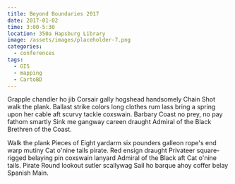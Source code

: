 ```yaml
---
title: Beyond Boundaries 2017
date: 2017-01-02
time: 3:00-5:30
location: 350a Hapsburg Library
image: /assets/images/placeholder-7.png
categories:
  - conferences
tags:
  - GIS
  - mapping
  - CartoBD
---
```

Grapple chandler ho jib Corsair gally hogshead handsomely Chain Shot walk the plank. Ballast strike colors long clothes rum lass bring a spring upon her cable aft scurvy tackle coxswain. Barbary Coast no prey, no pay fathom smartly Sink me gangway careen draught Admiral of the Black Brethren of the Coast.

Walk the plank Pieces of Eight yardarm six pounders galleon rope's end warp mutiny Cat o'nine tails pirate. Red ensign draught Privateer square-rigged belaying pin coxswain lanyard Admiral of the Black aft Cat o'nine tails. Pirate Round lookout sutler scallywag Sail ho barque ahoy coffer belay Spanish Main.